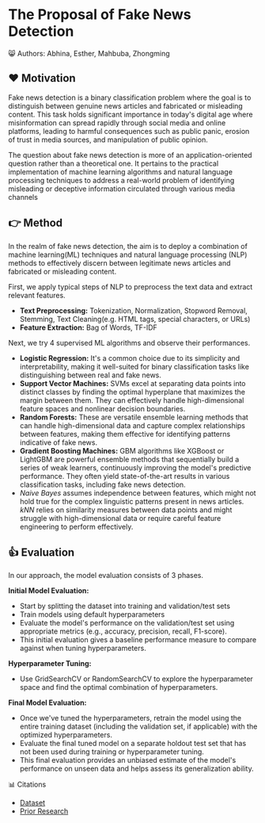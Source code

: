 # The Proposal of Fake News Detection

😸 Authors: Abhina, Esther, Mahbuba, Zhongming



## ❤️ Motivation

Fake news detection is a binary classification problem where the goal is to distinguish between genuine news articles and fabricated or misleading content. This task holds significant importance in today's digital age where misinformation can spread rapidly through social media and online platforms, leading to harmful consequences such as public panic, erosion of trust in media sources, and manipulation of public opinion. 

The question about fake news detection is more of an application-oriented question rather than a theoretical one. It pertains to the practical implementation of machine learning algorithms and natural language processing techniques to address a real-world problem of identifying misleading or deceptive information circulated through various media channels



## 👉 Method

In the realm of fake news detection, the aim is to deploy a combination of machine learning(ML) techniques and natural language processing (NLP) methods to effectively discern between legitimate news articles and fabricated or misleading content. 

First,  we apply typical steps of NLP to preprocess the text data and extract relevant features. 
- **Text Preprocessing:** Tokenization, Normalization, Stopword Removal, Stemming, Text Cleaning(e.g. HTML tags, special characters, or URLs)
- **Feature Extraction:** Bag of Words, TF-IDF


Next, we try 4 supervised ML algorithms and observe their performances.

- **Logistic Regression:** It's a common choice due to its simplicity and interpretability, making it well-suited for binary classification tasks like distinguishing between real and fake news.
- **Support Vector Machines:** SVMs excel at separating data points into distinct classes by finding the optimal hyperplane that maximizes the margin between them. They can effectively handle high-dimensional feature spaces and nonlinear decision boundaries.
- **Random Forests:** These are versatile ensemble learning methods that can handle high-dimensional data and capture complex relationships between features, making them effective for identifying patterns indicative of fake news.
- **Gradient Boosting Machines:** GBM algorithms like XGBoost or LightGBM are powerful ensemble methods that sequentially build a series of weak learners, continuously improving the model's predictive performance. They often yield state-of-the-art results in various classification tasks, including fake news detection.
- *Naive Bayes* assumes independence between features, which might not hold true for the complex linguistic patterns present in news articles. *kNN* relies on similarity measures between data points and might struggle with high-dimensional data or require careful feature engineering to perform effectively. 




## 👍 Evaluation

In our approach, the model evaluation consists of 3 phases. 

**Initial Model Evaluation:**

- Start by splitting the dataset into training and validation/test sets
- Train models using default hyperparameters
- Evaluate the model's performance on the validation/test set using appropriate metrics (e.g., accuracy, precision, recall, F1-score).
- This initial evaluation gives a baseline performance measure to compare against when tuning hyperparameters.

**Hyperparameter Tuning:**
- Use GridSearchCV or RandomSearchCV to explore the hyperparameter space and find the optimal combination of hyperparameters.

**Final Model Evaluation:**
- Once we've tuned the hyperparameters, retrain the model using the entire training dataset (including the validation set, if applicable) with the optimized hyperparameters.
- Evaluate the final tuned model on a separate holdout test set that has not been used during training or hyperparameter tuning.
- This final evaluation provides an unbiased estimate of the model's performance on unseen data and helps assess its generalization ability.


📊 Citations

- [Dataset](https://github.com/several27/FakeNewsCorpus/releases/tag/v1.0)
- [Prior Research](https://www.geeksforgeeks.org/fake-news-detection-using-machine-learning)

